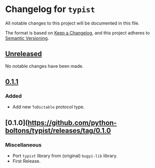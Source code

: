 # Changelog for `typist`

All notable changes to this project will be documented in this file.

The format is based on [Keep a Changelog], and this project adheres to
[Semantic Versioning].

[Keep a Changelog]: https://keepachangelog.com/en/1.0.0/
[Semantic Versioning]: https://semver.org/


## [Unreleased](https://github.com/python-boltons/typist/compare/0.1.1...HEAD)

No notable changes have been made.


## [0.1.1](https://github.com/python-boltons/typist/compare/0.1.0...0.1.1)

### Added

* Add new `ToDictable` protocol type.


## [0.1.0](https://github.com/python-boltons/typist/releases/tag/0.1.0

### Miscellaneous

* Port `typist` library from (original) `bugyi-lib` library.
* First Release.
